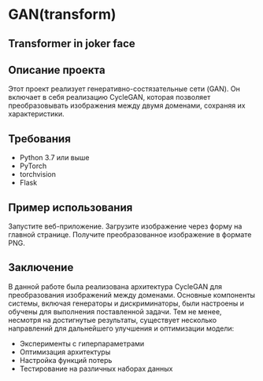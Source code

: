 # GAN(transform)
## Transformer in joker face
## Описание проекта

Этот проект реализует генеративно-состязательные сети (GAN). Он включает в себя реализацию CycleGAN, которая позволяет преобразовывать изображения между двумя доменами, сохраняя их характеристики.

## Требования

- Python 3.7 или выше
- PyTorch
- torchvision
- Flask
## Пример использования
Запустите веб-приложение.
Загрузите изображение через форму на главной странице.
Получите преобразованное изображение в формате PNG.

## Заключение
В данной работе была реализована архитектура CycleGAN для преобразования изображений между доменами. Основные компоненты системы, включая генераторы и дискриминаторы, были настроены и обучены для выполнения поставленной задачи.
Тем не менее, несмотря на достигнутые результаты, существует несколько направлений для дальнейшего улучшения и оптимизации модели:
- Эксперименты с гиперпараметрами
- Оптимизация архитектуры
- Настройка функций потерь
- Тестирование на различных наборах данных